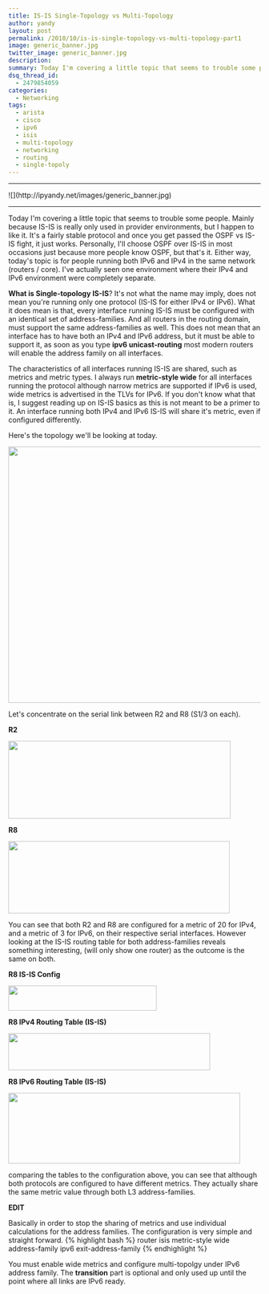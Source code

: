 ```yaml
---
title: IS-IS Single-Topology vs Multi-Topology
author: yandy
layout: post
permalink: /2010/10/is-is-single-topology-vs-multi-topology-part1
image: generic_banner.jpg
twitter_image: generic_banner.jpg
description: 
summary: Today I'm covering a little topic that seems to trouble some people. Mainly because IS-IS is really only used in provider environments, but I happen to like it. It's a fairly stable protocol and once you get passed the OSPF vs IS-IS fight, it just works. Personally, I'll choose OSPF over IS-IS in most occasions just because more people know OSPF, but that's it....
dsq_thread_id:
  - 2479854059
categories:
  - Networking
tags:
  - arista
  - cisco
  - ipv6
  - isis
  - multi-topology
  - networking
  - routing
  - single-topoly
---
```

<hr>
![](http://ipyandy.net/images/generic_banner.jpg)
<hr>

Today I'm covering a little topic that seems to trouble some people. Mainly because IS-IS is really only used in provider environments, but I happen to like it. It's a fairly stable protocol and once you get passed the OSPF vs IS-IS fight, it just works. Personally, I'll choose OSPF over IS-IS in most occasions just because more people know OSPF, but that's it. Either way, today's topic is for people running both IPv6 and IPv4 in the same network (routers / core). I've actually seen one environment where their IPv4 and IPv6 environment were completely separate.
<!--more-->

**What is Single-topology IS-IS**? It's not what the name may imply, does not mean you're running only one protocol (IS-IS for either IPv4 or IPv6). What it does mean is that, every interface running IS-IS must be configured with an identical set of address-families. And all routers in the routing domain, must support the same address-families as well. This does not mean that an interface has to have both an IPv4 and IPv6 address, but it must be able to support it, as soon as you type **ipv6 unicast-routing** most modern routers will enable the address family on all interfaces.

The characteristics of all interfaces running IS-IS are shared, such as metrics and metric types. I always run **metric-style wide** for all interfaces running the protocol although narrow metrics are supported if IPv6 is used, wide metrics is advertised in the TLVs for IPv6. If you don't know what that is, I suggest reading up on IS-IS basics as this is not meant to be a primer to it. An interface running both IPv4 and IPv6 IS-IS will share it's metric, even if configured differently.

Here's the topology we'll be looking at today. 
<p></p>
<a href="{{ site.url }}/assets/images/is-is.png"><img class="aligncenter" title="IS-IS" alt="" src="{{ site.url }}/assets/images/is-is.png" width="679" height="511" /></a>

Let's concentrate on the serial link between R2 and R8 (S1/3 on each).

**R2**
<p></p>
<a href="{{ site.url }}/assets/images/r2-s1-3.png"><img class="alignnone" title="r2" alt="" src="{{ site.url }}/assets/images/r2-s1-3.png" width="444" height="155" /></a>

**R8**
<p></p>
<a href="{{ site.url }}/assets/images/r8-s1-3.png"><img class="alignnone" title="r8" alt="" src="{{ site.url }}/assets/images/r8-s1-3.png" width="442" height="144" /></a>

You can see that both R2 and R8 are configured for a metric of 20 for IPv4, and a metric of 3 for IPv6, on their respective serial interfaces. However looking at the IS-IS routing table for both address-families reveals something interesting, (will only show one router) as the outcome is the same on both.
  </p>
  
**R8 IS-IS Config**
<p></p>
<a href="{{ site.url }}/assets/images/r8-isis-config.png"><img class="alignnone" title="r8 isis config" alt="" src="{{ site.url }}/assets/images/r8-isis-config.png" width="296" height="50" /></a>

**R8 IPv4 Routing Table (IS-IS)**
<p></p>
<a href="{{ site.url }}/assets/images/r8-ipv4-table.png"><img class="alignnone" title="R8-ipv4-table" alt="" src="{{ site.url }}/assets/images/r8-ipv4-table.png" width="403" height="74" /></a>
  
**R8 IPv6 Routing Table (IS-IS)**
<p></p>
<a href="{{ site.url }}/assets/images/r8-ipv6-table.png"><img class="alignnone" title="r8-ipv6-table-isis" alt="" src="{{ site.url }}/assets/images/r8-ipv6-table.png" width="463" height="141" /></a>

comparing the tables to the configuration above, you can see that although both protocols are configured to have different metrics. They actually share the same metric value through both L3 address-families.
  
**EDIT**
  
Basically in order to stop the sharing of metrics and use individual calculations for the address families. The configuration is very simple and straight forward.
  {% highlight bash %}
router isis
    metric-style wide
    address-family ipv6
      exit-address-family
{% endhighlight %}

You must enable wide metrics and configure multi-topolgy under IPv6 address family. The  **transition** part is optional and only used up until the point where all links are IPv6 ready.